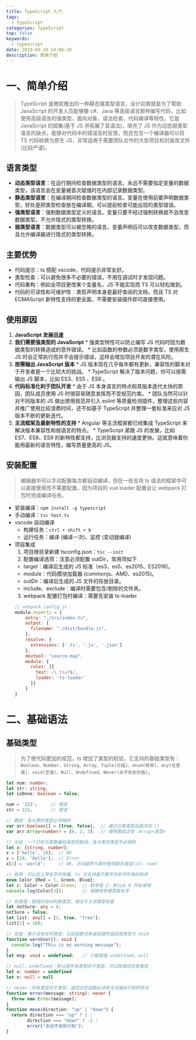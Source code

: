 ```yaml
---
title: TypeScript 入门
tags:
  - TypeScript
categories: TypeScript
top: false
keywords:
  - typescript
date: 2019-04-10 14:04:28
description: 简单介绍
---
```


# 一、简单介绍
> TypeScript 是微软推出的一种静态强类型语言，设计初衷就是为了帮助 JavaScript 的开发人员能够像 c#、Java 等高级语言那样编写代码，比如使用高级语言的强类型、面向对象、语法检查、代码编译等特性。它是 JavaScript 的超集(基于 JS 并拓展了其语法)，填充了 JS 作为动态弱类型语言的缺点，能够对代码中的错误及时反馈，而且包含一个编译器可以将 TS 代码转换为原生 JS，非常适用于需要团队合作的大型项目和封装库文件 (比较严谨)。


## 语言类型

  * __动态类型语言__：在运行期间检查数据类型的语言。永远不需要指定变量的数据类型，该语言会在变量被首次赋值时在内部记录数据类型。
  * __静态类型语言__：在编译期间检查数据类型的语言。变量在使用前要声明数据类型，好处是把类型检查放在编译期，可以提前检查可能出现的类型错误。
  * __强类型语言__：强制数据类型定义的语言。变量只要不经过强制转换就不会改变数据类型，不允许隐式的类型转换。
  * __弱类型语言__：数据类型可以被忽略的语言。变量声明后可以改变数据类型，而且允许编译器进行隐式的类型转换。


## 主要优势

  * 代码提示：ts 搭配 vscode，代码提示非常友好。
  * 类型检查：可以避免很多不必要的错误，不用在调试时才发现问题。
  * 代码重构：例如全项目更改某个变量名，JS 不能实现而 TS 可以轻松做到。
  * 代码的可读性和可维护性：类型声明本身是最好查阅的文档，而且 TS 对 ECMAScript 新特性支持的更全面，不需要安装插件即可直接使用。


## 使用原因

  1. __JavaScript 发展迅速__
  2. __我们需要强类型的 JavaScript__
    * 强类型特性可以防止编写 JS 代码时因为数据类型的转换造成的意外错误。
    * 比如函数的参数必须是数字类型，使用原生 JS 时会正常执行而并不会提示错误，这样会增加项目开发的潜在风险。
  3. __按需输出 JavaScript 版本__
    * JS 版本现在几乎每年都有更新，兼容性的脚本对于开发者是一个比较大的挑战。
    * TypeScript 解决了版本问题，你可以按需输出 JS 脚本，比如 ES3、ES5 、ES6 。
  4. __代码标准化利于团队开发__
    * 由于 JS 本身语言的特点和其版本迭代太快的原因，团队成员使用 JS 时很容易随意发挥而不受规范约束。
    * 团队当然可以针对不同版本的 JS 做出使用规范并引入 eslint 等质量检测插件，整理这些内容并推广使用比较浪费时间，还不如基于 TypeScript 并整理一套标准来应对 JS 版本不断的更新迭代。
  5. __主流框架及最新特性的支持__
    * Angular 等主流框架都已经集成 TypeScript 来解决版本兼容性和弱语言的特点。
    * TypeScript 紧跟 JS 的发展，比如 ES7、ES8、ES9 的新特性都支持，比浏览器支持的速度更快。这就意味着你能用最新的语言特性，编写质量更高的 JS。


## 安装配置
> 编辑器中可以手动配置每次都自动编译，但在一些支持 ts 语法的框架中可以直接使用而不需要配置，因为项目的 vue loader 配置会让 webpack 打包时完成编译任务。

  * 安装编译：`npm install -g typescript`
  * 手动编译：`tsc test.ts`
  * vscode 自动编译
    * 构建任务：`ctrl + shift + b`
    * 运行任务：编译 (编译一次)、监控 (变动就编译)
  * 项目集成
    1. 项目根目录新建 tsconfig.json：`tsc --init`
    2. 配置编译选项：注意必须配置 outDir，常用项如下
      * target：编译后生成的 JS 标准（es3、es5、es2015、ES2016)。
      * module：代码模块加载器 (commonjs、AMD、es2015)。
      * outDir：编译后生成的 JS 文件的存放目录。
      * include、exclude：编译时需要包含/剔除的文件夹。
    3. webpack 配置打包时编译：需要先安装 ts-loader
      ```js
      // webpack.config.js：
      module.exports = {
          entry: "./src/index.ts",
          output: {
            filename: "./dist/bundle.js",
          },
          resolve: {
            extensions: ['.ts', '.js', '.json']
          },
          devtool: "source-map",
          module: {
            rules: [{
              test: /\.tsx?$/,
              loader: 'ts-loader'
            }]
          }
      }
      ```


# 二、基础语法

## 基础类型
> 为了使代码更加的规范，ts 增加了类型的校验，它支持的基础类型有：`Boolean、Number、String、Array、Tuple(元组)、enum(枚举)、any(任意值)、void(空值)、Null、Undefined、Never(永不存在的值)`。

  ```ts
  let num: number;
  let str: string;
  let isDone: boolean = false;

  num = '123';     // 错误
  str = 123;       // 错误

  // 数组：各元素的类型必须相同
  var arr:boolean[] = [true, false];  // 通过元素类型后面添加 []
  var arr:Array<number> = [6, 2, 3];  // 使用数组泛型：Array<类型>

  // 元组：一个已知元素数量和类型的数组，各元素的类型不必相同
  let x: [string, number];
  x = ['hello', 10];  // OK
  x = [10, 'hello'];  // Error
  x[3] = 'world';     // OK，访问越界元素时使用联合类型(str、num)

  // 枚举：可以定义带名字的常量，ts 仅支持基于数字的和字符串的枚举
  enum Color {Red = 1, Green, Blue};
  let c: Color = Color.Green;  // 枚举值 2，默认从 0 开始递增
  console.log(Color[3]);       // 根据枚举值获取名字

  // 任意值：赋值时自动判断类型，相当于关闭类型检查
  let notSure: any = 4;
  notSure = false;
  let list: any[] = [1, true, "free"];
  list[1] = 100;

  // 空值：表示没有任何类型，比如函数没有返回值时返回值类型为 Void
  function warnUser(): void {
    console.log("This is my warning message");
  }
  let msg: void = undefined;   // 只能赋值 undefined、null

  // null、undefined：默认是所有类型的子类型，可以赋值给任意类型
  let u: number = undefined
  let n: null = null

  // never：所有类型的子类型，返回它的函数必须有无法被执行到的终点
  function error(message: string): never {
    throw new Error(message);
  }
  function move(direction: "up" | "down") {
    return direction === "up" ? 1 :
          direction === "down" ? -1 :
          error("永远不会执行到");
  }
  ```




























